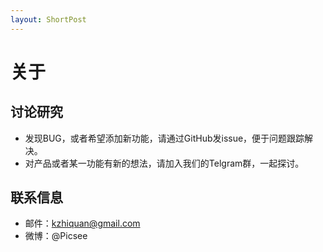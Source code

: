 ```yaml
---
layout: ShortPost
---
```

# 关于
## 讨论研究
- 发现BUG，或者希望添加新功能，请通过GitHub发issue，便于问题跟踪解决。
- 对产品或者某一功能有新的想法，请加入我们的Telgram群，一起探讨。

## 联系信息
- 邮件：kzhiquan@gmail.com
- 微博：@Picsee
